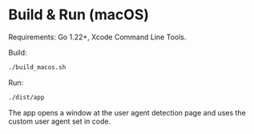 # Build & Run (macOS)

Requirements: Go 1.22+, Xcode Command Line Tools.

Build:

```bash
./build_macos.sh
```

Run:

```bash
./dist/app
```

The app opens a window at the user agent detection page and uses the custom user agent set in code.


